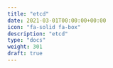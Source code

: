 ```yaml
---
title: "etcd"
date: 2021-03-01T00:00:00+00:00
icon: "fa-solid fa-box"
description: "etcd"
type: "docs"
weight: 301
draft: true
---
```

